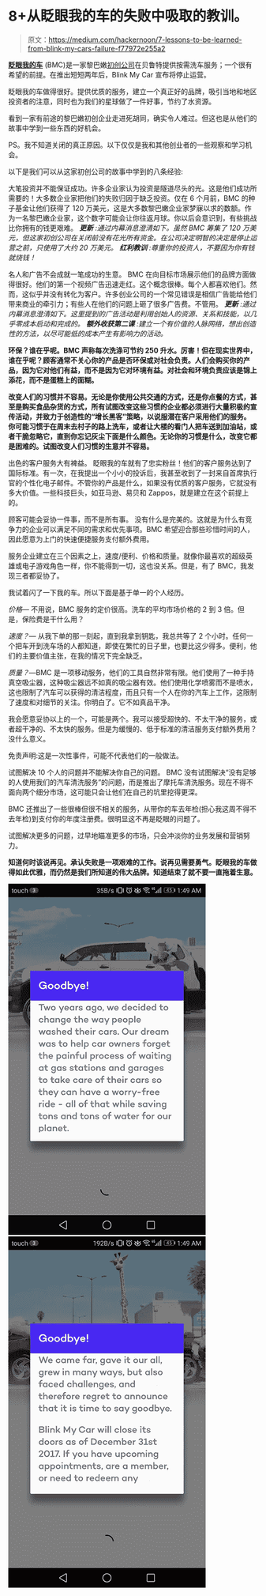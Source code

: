 # 8+从眨眼我的车的失败中吸取的教训。

> 原文：<https://medium.com/hackernoon/7-lessons-to-be-learned-from-blink-my-cars-failure-f77972e255a2>

[**眨眼我的车**](http://blinkmycar.com/) (BMC)是一家黎巴嫩[初创公司](https://hackernoon.com/tagged/STARTUP)在贝鲁特提供按需洗车服务；一个很有希望的前提。在推出短短两年后，Blink My Car 宣布将停止运营。

眨眼我的车做得很好。提供优质的服务，建立一个真正好的品牌，吸引当地和地区投资者的注意，同时也为我们的星球做了一件好事，节约了水资源。

看到一家有前途的黎巴嫩初创企业走进死胡同，确实令人难过。但这也是从他们的故事中学到一些东西的好机会。

PS。我不知道关闭的真正原因。以下仅仅是我和其他创业者的一些观察和学习机会。

以下是我们可以从这家初创公司的故事中学到的八条经验:

大笔投资并不能保证成功。许多企业家认为投资是隧道尽头的光。这是他们成功所需要的！大多数企业家把他们的失败归因于缺乏投资。仅在 6 个月前，BMC 的种子基金让他们获得了 120 万美元，这是大多数黎巴嫩企业家梦寐以求的数额。作为一名黎巴嫩企业家，这个数字可能会让你往返月球。你以后会意识到，有些挑战比你拥有的钱更艰难。
***更新*** *:通过内幕消息澄清如下。虽然 BMC 筹集了 120 万美元，但这家初创公司在关闭前没有花光所有资金。在公司决定明智的决定是停止运营之前，只使用了大约 20 万美元。* ***红利教训*** *:尊重你的投资人，不要因为你有钱就烧钱！*

名人和广告不会成就一笔成功的生意。
BMC 在向目标市场展示他们的品牌方面做得很好。他们的第一个视频广告迅速走红。这个概念很棒。每个人都喜欢他们。然而，这似乎并没有转化为客户。许多创业公司的一个常见错误是相信广告能给他们带来商业的牵引力；有些人在他们的问题上砸了很多广告费。不管用。
***更新*** *:通过内幕消息澄清如下。这里提到的广告活动是利用创始人的资源、关系和技能，以几乎零成本启动和完成的。* ***额外收获第二课*** *:建立一个有价值的人脉网络，想出创造性的方法，以尽可能低的成本产生有影响力的活动。*

**环保？谁在乎呢。BMC 声称每次洗涤可节约 250 升水。厉害！但在现实世界中，谁在乎呢？顾客通常不关心你的产品是否环保或对社会负责。人们会购买你的产品，因为它对他们有益，而不是因为它对环境有益。对社会和环境负责应该是锦上添花，而不是蛋糕上的面糊。**

**改变人们的习惯并不容易。无论是你使用公共交通的方式，还是你点餐的方式，甚至是购买食品杂货的方式，所有试图改变这些习惯的企业都必须进行大量积极的宣传活动，并致力于创造性的“增长黑客”策略，以说服潜在客户采用他们的服务。你可能习惯于在周末去村子的路上洗车，或者让大楼的看门人把车送到加油站，或者干脆忽略它，直到你忘记灰尘下面是什么颜色。无论你的习惯是什么，改变它都是困难的。试图改变人们习惯的生意并不容易。**

出色的客户服务大有裨益。
眨眼我的车就有了忠实粉丝！他们的客户服务达到了国际标准。有一次，在我提出一个小小的投诉后，我甚至收到了一封来自首席执行官的个性化电子邮件。不管你的产品是什么，如果没有优质的客户服务，它就没有多大价值。一些科技巨头，如亚马逊、易贝和 Zappos，就是建立在这个前提上的。

顾客可能会妥协一件事，而不是所有事。
没有什么是完美的。这就是为什么有竞争力的企业可以满足不同的需求和优先事项。BMC 希望迎合那些珍惜时间的人，因此愿意为上门的快速便捷服务支付额外费用。

服务企业建立在三个因素之上，速度/便利、价格和质量。就像你最喜欢的超级英雄或电子游戏角色一样，你不能得到一切，这也没关系。但是，有了 BMC，我发现三者都妥协了。

我试着闪了一下我的车。所以下面是基于单一的个人经历。

*价格—* 不用说，BMC 服务的定价很高。洗车的平均市场价格的 2 到 3 倍。但是，保险费是干什么用？

*速度？—* 从我下单的那一刻起，直到我拿到钥匙，我总共等了 2 个小时。任何一个把车开到洗车场的人都知道，即使在繁忙的日子里，也要比这少得多。便利，他们的主要价值主张，在我的情况下完全缺乏。

*质量？*—BMC 是一项移动服务，他们的工具自然非常有限。他们使用了一种手持真空吸尘器，这种吸尘器远不如真的吸尘器有效。他们使用化学喷雾而不是喷水，这也限制了汽车可以获得的清洁程度，而且只有一个人在你的汽车上工作，这限制了速度和对细节的关注。你明白了。它不如真品干净。

我会愿意妥协以上的一个，可能是两个。我可以接受超快的、不太干净的服务，或者超干净的、不太快的服务。但是为缓慢的、低于标准的清洁服务支付额外费用？没什么意义。

免责声明:这是一次性事件，可能不代表他们的一般做法。

试图解决 10 个人的问题并不能解决你自己的问题。
BMC 没有试图解决“没有足够的人使用我们的汽车清洗服务”的问题，而是推出了摩托车清洗服务。现在不得不面向两个细分市场，这可能只会让他们在自己的坑里挖得更深。

BMC 还推出了一些很棒但很不相关的服务，从带你的车去年检(担心我这周不得不去年检)到支付你的年度注册费。很明显这不再是眨眼的问题了。

试图解决更多的问题，过早地瞄准更多的市场，只会冲淡你的业务发展和营销努力。

**知道何时该说再见。承认失败是一项艰难的工作。说再见需要勇气。眨眼我的车做得如此优雅，而仍然是我们所知道的伟大品牌。知道结束了就不要一直拖着生意。**

![](img/0659288eaa45cb8a3e983060a8940f09.png)![](img/1ed93aef955a6ce6bb0ca8e4c75f70e6.png)
